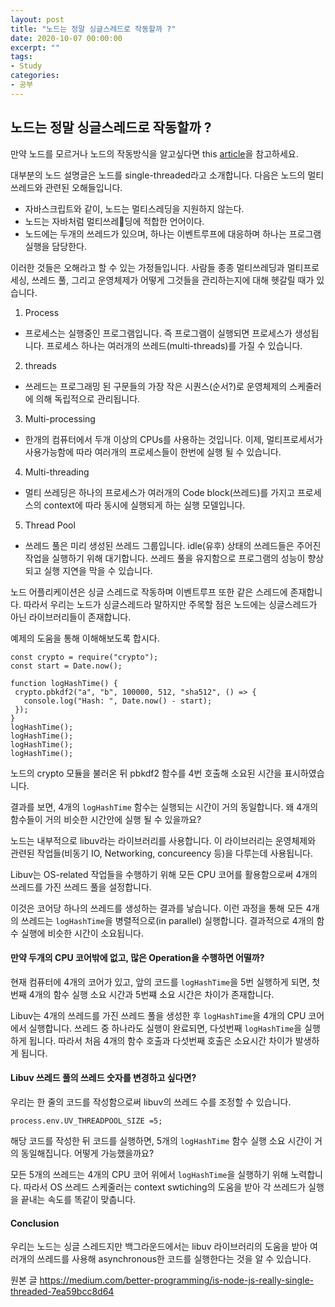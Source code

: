 ```yaml
---
layout: post
title: "노드는 정말 싱글스레드로 작동할까 ?"
date: 2020-10-07 00:00:00
excerpt: ""
tags:
- Study
categories:
- 공부
---
```

## 노드는 정말 싱글스레드로 작동할까 ?

만약 노드를 모르거나 노드의 작동방식을 알고싶다면 this [article](https://medium.com/better-programming/learn-node-js-under-the-hood-37966a20e127)을 참고하세요.

대부분의 노드 설명글은 노드를 single-threaded라고 소개합니다. 다음은 노드의 멀티쓰레드와 관련된 오해들입니다.

- 자바스크립트와 같이, 노드는 멀티스레딩을 지원하지 않는다.
- 노드는 자바처럼 멀티쓰레딩에 적합한 언어이다.
- 노드에는 두개의 쓰레드가 있으며, 하나는 이벤트루프에 대응하며 하나는 프로그램 실행을 담당한다.

이러한 것들은 오해라고 할 수 있는 가정들입니다.
사람들 종종 멀티쓰레딩과 멀티프로세싱, 쓰레드 풀, 그리고 운영체제가 어떻게 그것들을 관리하는지에 대해 헷갈릴 때가 있습니다.

1. Process
 - 프로세스는 실행중인 프로그램입니다. 즉 프로그램이 실행되면 프로세스가 생성됩니다. 프로세스 하나는 여러개의 쓰레드(multi-threads)를 가질 수 있습니다.
 2. threads
  - 쓰레드는 프로그래밍 된 구문들의 가장 작은 시퀀스(순서?)로 운영체제의 스케줄러에 의해 독립적으로 관리됩니다.
3. Multi-processing
 - 한개의 컴퓨터에서 두개 이상의 CPUs를 사용하는 것입니다. 이제, 멀티프로세서가 사용가능함에 따라 여러개의 프로세스들이 한번에 실행 될 수 있습니다.

4. Multi-threading
 - 멀티 쓰레딩은 하나의 프로세스가 여러개의 Code block(쓰레드)를 가지고 프로세스의 context에 따라 동시에 실행되게 하는 실행 모델입니다.

5. Thread Pool
 - 쓰레드 풀은 미리 생성된 쓰레드 그룹입니다. idle(유후) 상태의 쓰레드들은 주어진 작업을 실행하기 위해 대기합니다. 쓰레드 풀을 유지함으로 프로그램의 성능이 향상되고 실행 지연을 막을 수 있습니다.


 노드 어플리케이션은 싱글 스레드로 작동하며 이벤트루프 또한 같은 스레드에 존재합니다. 따라서 우리는 노드가 싱글스레드라 말하지만 주목할 점은 노드에는 싱글스레드가 아닌 라이브러리들이 존재합니다.

 예제의 도움을 통해 이해해보도록 합시다.
 ```
 const crypto = require("crypto");
const start = Date.now();

function logHashTime() {
  crypto.pbkdf2("a", "b", 100000, 512, "sha512", () => {
    console.log("Hash: ", Date.now() - start);
  });
}
logHashTime();
logHashTime();
logHashTime();
logHashTime();
```
노드의 crypto 모듈을 불러온 뒤 pbkdf2 함수를 4번 호출해 소요된 시간을 표시하였습니다.

결과를 보면, 4개의 ```logHashTime``` 함수는 실행되는 시간이 거의 동일합니다.
왜 4개의 함수들이 거의 비슷한 시간안에 실행 될 수 있을까요?

노드는 내부적으로 libuv라는 라이브러리를 사용합니다. 이 라이브러리는 운영체제와 관련된 작업들(비동기 IO, Networking, concureency 등)을 다루는데 사용됩니다.

Libuv는 OS-related 작업들을 수행하기 위해 모든 CPU 코어를 활용함으로써 4개의 쓰레드를 가진 쓰레드 풀을 설정합니다.

이것은 코어당 하나의 쓰레드를 생성하는 결과를 낳습니다. 이런 과정을 통해 모든 4개의 쓰레드는 ```logHashTime```을 병렬적으로(in parallel) 실행합니다. 결과적으로 4개의 함수 실행에 비슷한 시간이 소요됩니다.

#### 만약 두개의 CPU 코어밖에 없고, 많은 Operation을 수행하면 어떨까?
현재 컴퓨터에 4개의 코어가 있고, 앞의 코드를 ```logHashTime```을 5번 실행하게 되면, 첫번째 4개의 함수 실행 소요 시간과 5번쨰 소요 시간은 차이가 존재합니다.

Libuv는 4개의 쓰레드를 가진 쓰레드 풀을 생성한 후 ```logHashTime```을 4개의 CPU 코어에서 실행합니다.
쓰레드 중 하나라도 실행이 완료되면, 다섯번째 ```logHashTime```을 실행하게 됩니다. 따라서 처음 4개의 함수 호출과 다섯번째 호출은 소요시간 차이가 발생하게 됩니다.

#### Libuv 쓰레드 풀의 쓰레드 숫자를 변경하고 싶다면?
우리는 한 줄의 코드를 작성함으로써 libuv의 쓰레드 수를 조정할 수 있습니다.
```
process.env.UV_THREADPOOL_SIZE =5;
```
해당 코드를 작성한 뒤 코드를 실행하면, 5개의 ```logHashTime``` 함수 실행 소요 시간이 거의 동일해집니다.
어떻게 가능했을까요?

모든 5개의 쓰레드는 4개의 CPU 코어 위에서 ```logHashTime```을 실행하기 위해 노력합니다. 따라서 OS 쓰레드 스케줄러는 context swtiching의 도움을 받아 각 쓰레드가 실행을 끝내는 속도를 똑같이 맞춥니다.

#### Conclusion
우리는 노드는 싱글 스레드지만 백그라운드에서는 libuv 라이브러리의 도움을 받아 여러개의 쓰레드를 사용해 asynchronous한 코드를 실행한다는 것을 알 수 있습니다.

원본 글
https://medium.com/better-programming/is-node-js-really-single-threaded-7ea59bcc8d64
